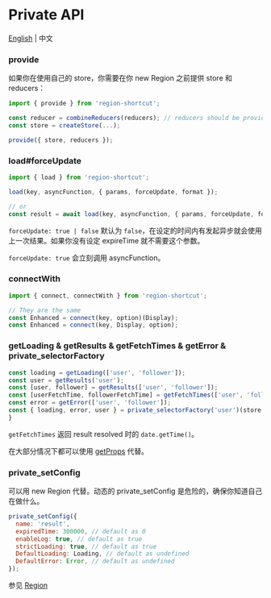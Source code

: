 # Private API

[English](https://github.com/regionjs/region-core/blob/master/docs/PrivateAPI-zh_CN.md) | 中文

### provide

如果你在使用自己的 store，你需要在你 new Region 之前提供 store 和 reducers：

```javascript
import { provide } from 'region-shortcut';

const reducer = combineReducers(reducers); // reducers should be provided, or it will be covered
const store = createStore(...);

provide({ store, reducers });
```

### load#forceUpdate

```javascript
import { load } from 'region-shortcut';

load(key, asyncFunction, { params, forceUpdate, format });

// or
const result = await load(key, asyncFunction, { params, forceUpdate, format });
```

`forceUpdate: true | false` 默认为 `false`，在设定的时间内有发起异步就会使用上一次结果。如果你没有设定 expireTime 就不需要这个参数。

`forceUpdate: true` 会立刻调用 asyncFunction。

### connectWith

```javascript
import { connect, connectWith } from 'region-shortcut';

// They are the same
const Enhanced = connect(key, option)(Display);
const Enhanced = connect(key, Display, option);
```

### getLoading & getResults & getFetchTimes & getError & private_selectorFactory

```javascript
const loading = getLoading(['user', 'follower']);
const user = getResults('user');
const [user, follower] = getResults(['user', 'follower']);
const [userFetchTime, followerFetchTime] = getFetchTimes(['user', 'follower']);
const error = getError(['user', 'follower']);
const { loading, error, user } = private_selectorFactory('user')(store.getState());
}
```

`getFetchTimes` 返回 result resolved 时的 `date.getTime()`。

在大部分情况下都可以使用 [getProps](https://github.com/regionjs/region-core/blob/master/docs/Document-zh_CN.md#getProps) 代替。

### private_setConfig

可以用 new Region 代替。动态的 private_setConfig 是危险的，确保你知道自己在做什么。

```javascript
private_setConfig({
  name: 'result',
  expiredTime: 300000, // default as 0
  enableLog: true, // default as true
  strictLoading: true, // default as true
  DefaultLoading: Loading, // default as undefined
  DefaultError: Error, // default as undefined
});
```

参见 [Region](https://github.com/regionjs/region-core/blob/master/docs/Document-zh_CN.md#Region)
